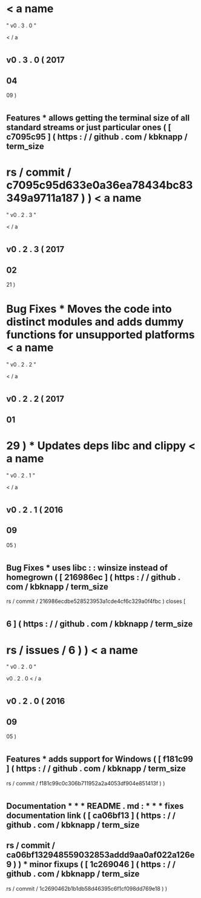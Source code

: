 <
a
name
=
"
v0
.
3
.
0
"
>
<
/
a
>
#
#
v0
.
3
.
0
(
2017
-
04
-
09
)
#
#
#
#
Features
*
allows
getting
the
terminal
size
of
all
standard
streams
or
just
particular
ones
(
[
c7095c95
]
(
https
:
/
/
github
.
com
/
kbknapp
/
term_size
-
rs
/
commit
/
c7095c95d633e0a36ea78434bc83349a9711a187
)
)
<
a
name
=
"
v0
.
2
.
3
"
>
<
/
a
>
#
#
#
v0
.
2
.
3
(
2017
-
02
-
21
)
#
#
#
#
Bug
Fixes
*
Moves
the
code
into
distinct
modules
and
adds
dummy
functions
for
unsupported
platforms
<
a
name
=
"
v0
.
2
.
2
"
>
<
/
a
>
#
#
#
v0
.
2
.
2
(
2017
-
01
-
29
)
*
Updates
deps
libc
and
clippy
<
a
name
=
"
v0
.
2
.
1
"
>
<
/
a
>
#
#
#
v0
.
2
.
1
(
2016
-
09
-
05
)
#
#
#
#
Bug
Fixes
*
uses
libc
:
:
winsize
instead
of
homegrown
(
[
216986ec
]
(
https
:
/
/
github
.
com
/
kbknapp
/
term_size
-
rs
/
commit
/
216986ecdbe528523953a1cde4cf6c329a0f4fbc
)
closes
[
#
6
]
(
https
:
/
/
github
.
com
/
kbknapp
/
term_size
-
rs
/
issues
/
6
)
)
<
a
name
=
"
v0
.
2
.
0
"
>
v0
.
2
.
0
<
/
a
>
#
#
v0
.
2
.
0
(
2016
-
09
-
05
)
#
#
#
#
Features
*
adds
support
for
Windows
(
[
f181c99
]
(
https
:
/
/
github
.
com
/
kbknapp
/
term_size
-
rs
/
commit
/
f181c99c0c306b711952a2a4053df904e851413f
)
)
#
#
#
#
Documentation
*
*
*
README
.
md
:
*
*
*
fixes
documentation
link
(
[
ca06bf13
]
(
https
:
/
/
github
.
com
/
kbknapp
/
term_size
-
rs
/
commit
/
ca06bf132948559032853addd9aa0af022a126e9
)
)
*
minor
fixups
(
[
1c269046
]
(
https
:
/
/
github
.
com
/
kbknapp
/
term_size
-
rs
/
commit
/
1c2690462b1b1db58d46395c6f1cf098dd769e18
)
)

